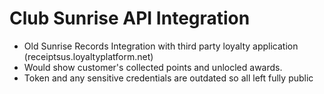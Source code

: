 # Club Sunrise API Integration

- Old Sunrise Records Integration with third party loyalty application (receiptsus.loyaltyplatform.net)
- Would show customer's collected points and unlocled awards.
- Token and any sensitive credentials are outdated so all left fully public
